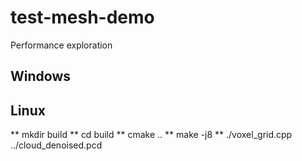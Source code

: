 # test-mesh-demo
Performance exploration

## Windows


## Linux
** mkdir build
** cd build
** cmake ..
** make -j8
** ./voxel_grid.cpp ../cloud_denoised.pcd
